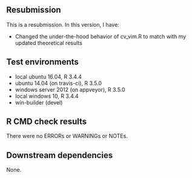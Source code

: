 ## Resubmission
This is a resubmission. In this version, I have:

* Changed the under-the-hood behavior of cv_vim.R to match with my updated theoretical results

## Test environments
* local ubuntu 16.04, R 3.4.4
* ubuntu 14.04 (on travis-ci), R 3.5.0
* windows server 2012 (on appveyor), R 3.5.0
* local windows 10, R 3.4.4
* win-builder (devel)

## R CMD check results
There were no ERRORs or WARNINGs or NOTEs.


## Downstream dependencies
None.